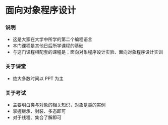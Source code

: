 # 面向对象程序设计
### 说明
- 这是大家在大学中所学的第二个编程语言
- 本门课程是其他日后所学课程的基础
- 与这门课程相配套的课程是：面向对象程序设计实验、面向对象程序设计实训

### 关于课堂
- 绝大多数时间以 PPT 为主

### 关于考试
- 主要明白类与对象的相关知识，对象是类的实例
- 掌握继承、封装、多态即可
- 对于线程、集合了解即可
